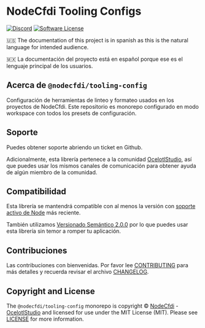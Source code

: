 # NodeCfdi Tooling Configs

[![Discord][badge-discord]][discord]
[![Software License][badge-license]][license]

:us: The documentation of this project is in spanish as this is the natural language for intended audience.

:mexico: La documentación del proyecto está en español porque ese es el lenguaje principal de los usuarios.

## Acerca de `@nodecfdi/tooling-config`

Configuración de herramientas de linteo y formateo usados en los proyectos de NodeCfdi. Este repositorio es monorepo configurado en modo workspace con todos los presets de configuración.

## Soporte

Puedes obtener soporte abriendo un ticket en Github.

Adicionalmente, esta librería pertenece a la comunidad [OcelotlStudio](https://ocelotlstudio.com), así que puedes usar los mismos canales de comunicación para obtener ayuda de algún miembro de la comunidad.

## Compatibilidad

Esta librería se mantendrá compatible con al menos la versión con
[soporte activo de Node](https://nodejs.org/es/about/releases/) más reciente.

También utilizamos [Versionado Semántico 2.0.0](https://semver.org/lang/es/) por lo que puedes usar esta librería sin temor a romper tu aplicación.

## Contribuciones

Las contribuciones con bienvenidas. Por favor lee [CONTRIBUTING][] para más detalles y recuerda revisar el archivo [CHANGELOG][].

## Copyright and License

The `@nodecfdi/tooling-config` monorepo is copyright © [NodeCfdi](https://github.com/nodecfdi) - [OcelotlStudio](https://ocelotlstudio.com) and licensed for use under the MIT License (MIT). Please see [LICENSE][] for more information.

[contributing]: https://github.com/nodecfdi/tooling-config/blob/main/CONTRIBUTING.md
[changelog]: https://github.com/nodecfdi/tooling-config/blob/main/CHANGELOG.md

[discord]: https://discord.gg/AsqX8fkW2k
[license]: https://github.com/nodecfdi/tooling-config/blob/main/LICENSE

[badge-discord]: https://img.shields.io/discord/459860554090283019?logo=discord
[badge-license]: https://img.shields.io/github/license/nodecfdi/tooling-config.svg?logo=open-source-initiative
